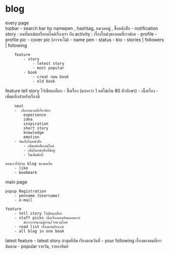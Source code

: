 # blog

every page  
topbar
    - search bar
        by namepen , hashtag, หมวดหมู่ , ชื่อหนังสือ
    - notification 
        story : คนที่มาเม้นหรือกดไลค์เรื่องเรา กับ 
        activity : เรื่องใหม่ๆของคนที่เราฟอล
    - profile 
        - profile pic
        - cover pic (อาจจะไม่)
        - name pen
        - status
        - bio
        - stories | followers | following

        feature 
            - story
                - letest story
                - most popular
            - book
                - creat new book
                - old book

feature
    tell story ไว้เขียนบล็อก
        - ชื่อเรื่อง (มากกว่า 1 แต่ไม่เกิน 80 ตัวอักษร)
        - เนื้อเรื่อง 
        - เพิ่มแท็กสำหรับเรื่องนี้
        
        next 
        -  เลือกหมวดที่เกี่ยวข้อง
            experience
            idea
            inspiration
            short story
            knowledge
            emotion
        - จัดเก็บในหนังสือ
            - เพิ่มหนังสือเล่มใหม่
            - เพิ่มในหนังสือที่มีอยู่
            - ไม่เพิ่มซักที่

    ตอนเราไปอ่าน blog ของคนอื่น
        - like
        - bookmark

main page

    popup Registration
        - penname (Username)
        - e-mail

    feature
        - tell story ไว้เขียนบล็อก
        - staff picks เนื้อเรื่องยอดฮิตตลอดการ 
            นับจากจำนวนผู้อ่าน/จำนวนไลค์
        - read list เรื่องตามประเภท
        - all blog in one book

latest
    feature
    - latest story ล่าสุดที่อัพ เรียงตามวันที่
    - your following เรื่องของคนที่เราติดตาม
    - popular รายวัน, รายอาทิตย์


